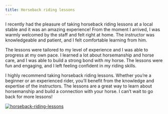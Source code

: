 ```yaml
---
title: Horseback riding lessons
---
```


I recently had the pleasure of taking horseback riding lessons at a local stable and it was an amazing experience! From the moment I arrived, I was warmly welcomed by the staff and felt right at home. The instructor was knowledgeable and patient, and I felt comfortable learning from him.

The lessons were tailored to my level of experience and I was able to progress at my own pace. I learned a lot about horsemanship and horse care, and I was able to build a strong bond with my horse. The lessons were fun and engaging, and I left feeling confident in my riding skills.

I highly recommend taking horseback riding lessons. Whether you’re a beginner or an experienced rider, you’ll benefit from the knowledge and expertise of the instructors. The lessons are a great way to learn about horsemanship and build a connection with your horse. I can’t wait to go back for more lessons!

[![horseback-riding-lessons](<https://dabuttonfactory.com/button.png?t=CHECK+SERVICE&f=Noto+Sans-Bold&ts=26&tc=fff&hp=45&vp=20&c=11&bgt=unicolored&bgc=4bd42f>)](<https://londonexpertfinder.com/link>)